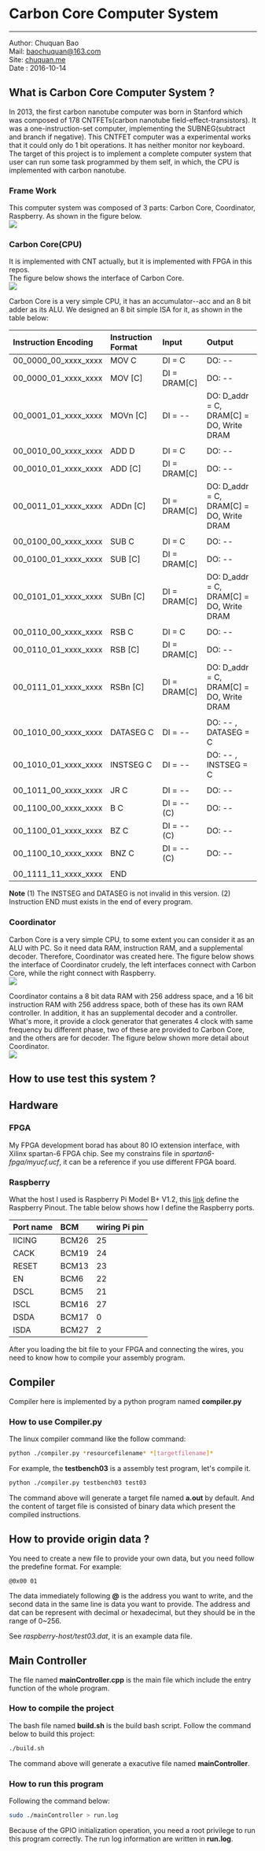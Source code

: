 # Carbon Core Computer System
---
Author: Chuquan Bao  
Mail: baochuquan@163.com  
Site: [chuquan.me](http://chuquan.me)  
Date  : 2016-10-14  

## What is Carbon Core Computer System ?
In 2013, the first carbon nanotube computer was born in Stanford which was composed of 178 CNTFETs(carbon nanotube field-effect-transistors). It was a one-instruction-set computer, implementing the SUBNEG(subtract and branch if negative). This CNTFET computer was a experimental works that it could only do 1 bit operations. It has neither monitor nor keyboard.   
The target of this project is to implement a complete computer system that user can run some task programmed by them self, in which, the CPU is implemented with carbon nanotube.  

### Frame Work
This computer system was composed of 3 parts: Carbon Core, Coordinator, Raspberry. As shown in the figure below.  
![](http://chuquan-public-r-001.oss-cn-shanghai.aliyuncs.com/github-images/carboncore001.png)

### Carbon Core(CPU)
It is implemented with CNT actually, but it is implemented with FPGA in this repos.  
The figure below shows the interface of Carbon Core.  
![](http://chuquan-public-r-001.oss-cn-shanghai.aliyuncs.com/github-images/carboncore002.png)

Carbon Core is a very simple CPU, it has an accumulator--acc and an 8 bit adder as its ALU. We designed an 8 bit simple ISA for it, as shown in the table below:  

| Instruction Encoding | Instruction Format | Input | Output |
| :--- | :--- | :--- | :--- |
| 00_0000_00_xxxx_xxxx | MOV C | DI = C | DO: -- | 
| 00_0000_01_xxxx_xxxx | MOV [C] | DI = DRAM[C] | DO: -- | 
| 00_0001_01_xxxx_xxxx | MOVn [C] | DI = -- | DO: D_addr = C, DRAM[C] = DO, Write DRAM | 
||||
| 00_0010_00_xxxx_xxxx | ADD D | DI = C | DO: -- |
| 00_0010_01_xxxx_xxxx | ADD [C] | DI = DRAM[C] | DO: -- |
| 00_0011_01_xxxx_xxxx | ADDn [C] | DI = DRAM[C] | DO: D_addr = C, DRAM[C] = DO, Write DRAM |
||||
| 00_0100_00_xxxx_xxxx | SUB C | DI = C | DO: -- |
| 00_0100_01_xxxx_xxxx | SUB [C] | DI = DRAM[C] | DO: -- |
| 00_0101_01_xxxx_xxxx | SUBn [C] | DI = DRAM[C] | DO: D_addr = C, DRAM[C] = DO, Write DRAM |
||||
| 00_0110_00_xxxx_xxxx | RSB C | DI = C | DO: -- |
| 00_0110_01_xxxx_xxxx | RSB [C] | DI = DRAM[C] | DO: -- |
| 00_0111_01_xxxx_xxxx | RSBn [C] | DI = DRAM[C] | DO: D_addr = C, DRAM[C] = DO, Write DRAM |
||||
| 00_1010_00_xxxx_xxxx | DATASEG C | DI = -- | DO: -- , DATASEG = C|
| 00_1010_01_xxxx_xxxx | INSTSEG C | DI = -- | DO: -- , INSTSEG = C|
||||
| 00_1011_00_xxxx_xxxx | JR C | DI = -- | DO: -- |
| 00_1100_00_xxxx_xxxx | B C | DI = --(C) | DO: -- |
| 00_1100_01_xxxx_xxxx | BZ C | DI = --(C) | DO: -- |
| 00_1100_10_xxxx_xxxx | BNZ C | DI = --(C) | DO: -- |
||||
| 00_1111_11_xxxx_xxxx | END |  |  |  

**Note**
(1) The INSTSEG and DATASEG is not invalid in this version. 
(2) Instruction END must exists in the end of every program.

### Coordinator
Carbon Core is a very simple CPU, to some extent you can consider it as an ALU with PC. So it need data RAM, instruction RAM, and a supplemental decoder. Therefore, Coordinator was created here. The figure below shows the interface of Coordinator crudely, the left interfaces connect with Carbon Core, while the right connect with Raspberry.  
![](http://chuquan-public-r-001.oss-cn-shanghai.aliyuncs.com/github-images/carboncore003.png)  

Coordinator contains a 8 bit data RAM with 256 address space, and a 16 bit instruction RAM with 256 address space, both of these has its own RAM controller.  In addition, it has an supplemental decoder and a controller. What's more, it provide a clock generator that generates 4 clock with same frequency bu different phase, two of these are provided to Carbon Core, and the others are for decoder.  The figure below shown more detail about Coordinator.  
![](http://chuquan-public-r-001.oss-cn-shanghai.aliyuncs.com/github-images/carboncore004.png)  


## How to use test this system ?

## Hardware 
### FPGA
My FPGA development borad has about 80 IO extension interface, with Xilinx spartan-6 FPGA chip. See my constrains file in *spartan6-fpga/myucf.ucf*, it can be a reference if you use different FPGA board.  

### Raspberry
What the host I used is Raspberry Pi Model B+ V1.2, this [link](http://pinout.xyz/) define the Raspberry Pinout. The table below shows how I define the Raspberry ports.

| Port name | BCM | wiring Pi pin |
| :--- | :--- | :--- |
| IICING | BCM26 | 25 |
| CACK | BCM19 | 24 |
| RESET | BCM13 | 23 |
| EN | BCM6 | 22 |
| DSCL | BCM5 | 21 |
| ISCL | BCM16 | 27 |
| DSDA | BCM17 | 0 |
| ISDA | BCM27 | 2 |

After you loading the bit file to your FPGA and connecting the wires, you need to know how to compile your assembly program.

## Compiler
Compiler here is implemented by a python program named **compiler.py**  
### How to use Compiler.py
The linux compiler command like the follow command:   

```bash 
python ./compiler.py *resourcefilename* *[targetfilename]*  
```

For example, the **testbench03** is a assembly test program, let's compile it.  
```bash
python ./compiler.py testbench03 test03
```

The command above will generate a target file named **a.out** by default. And the content of target file is consisted of binary data which present the compiled instructions. 

## How to provide origin data ?
You need to create a new file to provide your own data, but you need follow the predefine format. For example:
```
@0x00 01
``` 
The data immediately following **@** is the address you want to write, and the second data in the same line is data you want to provide. The address and dat can be represent with decimal or hexadecimal, but they should be in the range of 0~256.  

See *raspberry-host/test03.dat*, it is an example data file.

## Main Controller  
The file named **mainController.cpp** is the main file which include the entry function of the whole program.  

### How to compile the project
The bash file named **build.sh** is the build bash script. Follow the command below to build this project:  
```bash
./build.sh  
```

The command above will generate a exacutive file named **mainController**.  

### How to run this program
Following the command below:  
```bash
sudo ./mainController > run.log
```

Because of the GPIO initialization operation, you need a root privilege to run this program correctly. The run log information are written in **run.log**.

